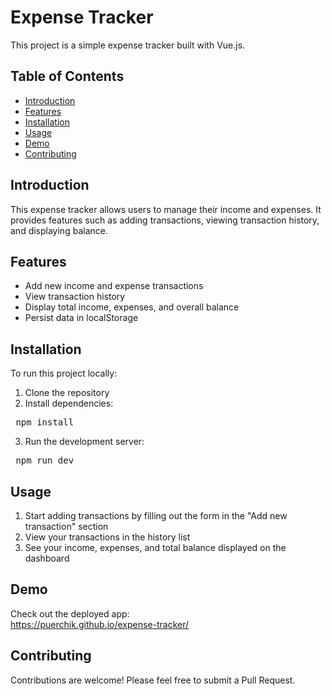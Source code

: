 # Expense Tracker

This project is a simple expense tracker built with Vue.js.

## Table of Contents

- [Introduction](#introduction)
- [Features](#features)
- [Installation](#installation)
- [Usage](#usage)
- [Demo](#demo)
- [Contributing](#contributing)

## Introduction

This expense tracker allows users to manage their income and expenses. It provides features such as adding transactions, viewing transaction history, and displaying balance.

## Features

- Add new income and expense transactions
- View transaction history
- Display total income, expenses, and overall balance
- Persist data in localStorage

## Installation

To run this project locally:

1. Clone the repository
2. Install dependencies:
<pre> npm install </pre>
3. Run the development server:
<pre> npm run dev </pre>

## Usage

1. Start adding transactions by filling out the form in the "Add new transaction" section
2. View your transactions in the history list
3. See your income, expenses, and total balance displayed on the dashboard

## Demo

Check out the deployed app:  
https://puerchik.github.io/expense-tracker/

## Contributing

Contributions are welcome! Please feel free to submit a Pull Request.
